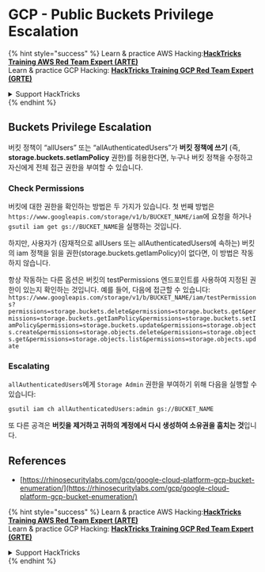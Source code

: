 # GCP - Public Buckets Privilege Escalation

{% hint style="success" %}
Learn & practice AWS Hacking:<img src="../../../../.gitbook/assets/image (1).png" alt="" data-size="line">[**HackTricks Training AWS Red Team Expert (ARTE)**](https://training.hacktricks.xyz/courses/arte)<img src="../../../../.gitbook/assets/image (1).png" alt="" data-size="line">\
Learn & practice GCP Hacking: <img src="../../../../.gitbook/assets/image (2).png" alt="" data-size="line">[**HackTricks Training GCP Red Team Expert (GRTE)**<img src="../../../../.gitbook/assets/image (2).png" alt="" data-size="line">](https://training.hacktricks.xyz/courses/grte)

<details>

<summary>Support HackTricks</summary>

* Check the [**subscription plans**](https://github.com/sponsors/carlospolop)!
* **Join the** 💬 [**Discord group**](https://discord.gg/hRep4RUj7f) or the [**telegram group**](https://t.me/peass) or **follow** us on **Twitter** 🐦 [**@hacktricks\_live**](https://twitter.com/hacktricks\_live)**.**
* **Share hacking tricks by submitting PRs to the** [**HackTricks**](https://github.com/carlospolop/hacktricks) and [**HackTricks Cloud**](https://github.com/carlospolop/hacktricks-cloud) github repos.

</details>
{% endhint %}

## Buckets Privilege Escalation

버킷 정책이 “allUsers” 또는 “allAuthenticatedUsers”가 **버킷 정책에 쓰기** (즉, **storage.buckets.setIamPolicy** 권한)를 허용한다면, 누구나 버킷 정책을 수정하고 자신에게 전체 접근 권한을 부여할 수 있습니다.

### Check Permissions

버킷에 대한 권한을 확인하는 방법은 두 가지가 있습니다. 첫 번째 방법은 `https://www.googleapis.com/storage/v1/b/BUCKET_NAME/iam`에 요청을 하거나 `gsutil iam get gs://BUCKET_NAME`을 실행하는 것입니다.

하지만, 사용자가 (잠재적으로 allUsers 또는 allAuthenticatedUsers에 속하는) 버킷의 iam 정책을 읽을 권한(storage.buckets.getIamPolicy)이 없다면, 이 방법은 작동하지 않습니다.

항상 작동하는 다른 옵션은 버킷의 testPermissions 엔드포인트를 사용하여 지정된 권한이 있는지 확인하는 것입니다. 예를 들어, 다음에 접근할 수 있습니다: `https://www.googleapis.com/storage/v1/b/BUCKET_NAME/iam/testPermissions?permissions=storage.buckets.delete&permissions=storage.buckets.get&permissions=storage.buckets.getIamPolicy&permissions=storage.buckets.setIamPolicy&permissions=storage.buckets.update&permissions=storage.objects.create&permissions=storage.objects.delete&permissions=storage.objects.get&permissions=storage.objects.list&permissions=storage.objects.update`

### Escalating

`allAuthenticatedUsers`에게 `Storage Admin` 권한을 부여하기 위해 다음을 실행할 수 있습니다:
```bash
gsutil iam ch allAuthenticatedUsers:admin gs://BUCKET_NAME
```
또 다른 공격은 **버킷을 제거하고 귀하의 계정에서 다시 생성하여 소유권을 훔치는 것**입니다.

## References

* [https://rhinosecuritylabs.com/gcp/google-cloud-platform-gcp-bucket-enumeration/](https://rhinosecuritylabs.com/gcp/google-cloud-platform-gcp-bucket-enumeration/)

{% hint style="success" %}
Learn & practice AWS Hacking:<img src="../../../../.gitbook/assets/image (1).png" alt="" data-size="line">[**HackTricks Training AWS Red Team Expert (ARTE)**](https://training.hacktricks.xyz/courses/arte)<img src="../../../../.gitbook/assets/image (1).png" alt="" data-size="line">\
Learn & practice GCP Hacking: <img src="../../../../.gitbook/assets/image (2).png" alt="" data-size="line">[**HackTricks Training GCP Red Team Expert (GRTE)**<img src="../../../../.gitbook/assets/image (2).png" alt="" data-size="line">](https://training.hacktricks.xyz/courses/grte)

<details>

<summary>Support HackTricks</summary>

* Check the [**subscription plans**](https://github.com/sponsors/carlospolop)!
* **Join the** 💬 [**Discord group**](https://discord.gg/hRep4RUj7f) or the [**telegram group**](https://t.me/peass) or **follow** us on **Twitter** 🐦 [**@hacktricks\_live**](https://twitter.com/hacktricks\_live)**.**
* **Share hacking tricks by submitting PRs to the** [**HackTricks**](https://github.com/carlospolop/hacktricks) and [**HackTricks Cloud**](https://github.com/carlospolop/hacktricks-cloud) github repos.

</details>
{% endhint %}
